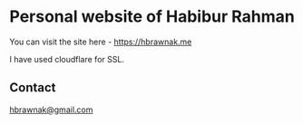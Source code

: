 # Personal website of Habibur Rahman

You can visit the site here - <https://hbrawnak.me>

I have used cloudflare for SSL.

## Contact
hbrawnak@gmail.com